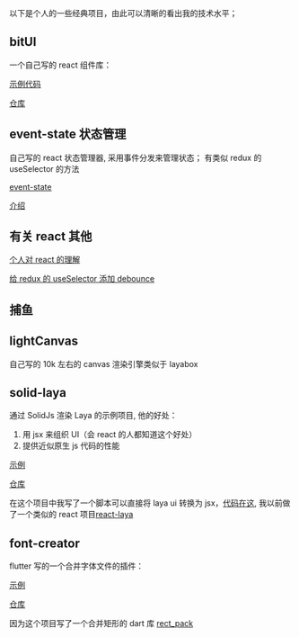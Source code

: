 以下是个人的一些经典项目，由此可以清晰的看出我的技术水平；

## bitUI

一个自己写的 react 组件库：

[示例代码](https://zsytssk.github.io/bitUI)

[仓库](https://github.com/zsytssk/bitUI)

## event-state 状态管理

自己写的 react 状态管理器, 采用事件分发来管理状态；
有类似 redux 的 useSelector 的方法

[event-state](https://www.npmjs.com/package/react-event-state)

[介绍](https://www.jianshu.com/p/e6e1f6a89be3)

## 有关 react 其他

[个人对 react 的理解](https://www.zhihu.com/question/47161776/answer/2325381843)

[给 redux 的 useSelector 添加 debounce](https://stackoverflow.com/questions/64799941/how-add-debounce-to-useselector-on-react-redux)

## 捕鱼

## lightCanvas

自己写的 10k 左右的 canvas 渲染引擎类似于 layabox

## solid-laya

通过 SolidJs 渲染 Laya 的示例项目, 他的好处：

1. 用 jsx 来组织 UI（会 react 的人都知道这个好处）
2. 提供近似原生 js 代码的性能

[示例](https://zsytssk.github.io/solidjs-laya)

[仓库](https://zsytssk.github.io/font_creator)

在这个项目中我写了一个脚本可以直接将 laya ui 转换为 jsx，[代码在这](https://github.com/zsytssk/solidjs-laya-demo/tree/master/script/uiToJsx), 我以前做了一个类似的 react 项目[react-laya](https://github.com/zsytssk/react-laya)

## font-creator

flutter 写的一个合并字体文件的插件：

[示例](https://zsytssk.github.io/font_creator)

[仓库](https://github.com/zsytssk/font_creator)

因为这个项目写了一个合并矩形的 dart 库 [rect_pack](https://pub.dev/packages/rect_pack)
